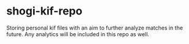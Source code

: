 # shogi-kif-repo

Storing personal kif files with an aim to further analyze matches in the future. Any analytics will be included in this repo as well.
